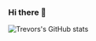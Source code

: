 ### Hi there 👋

![Trevors's GitHub stats](https://github-readme-stats.vercel.app/api?username=indreklasn&show_icons=true&theme=synthwave)

